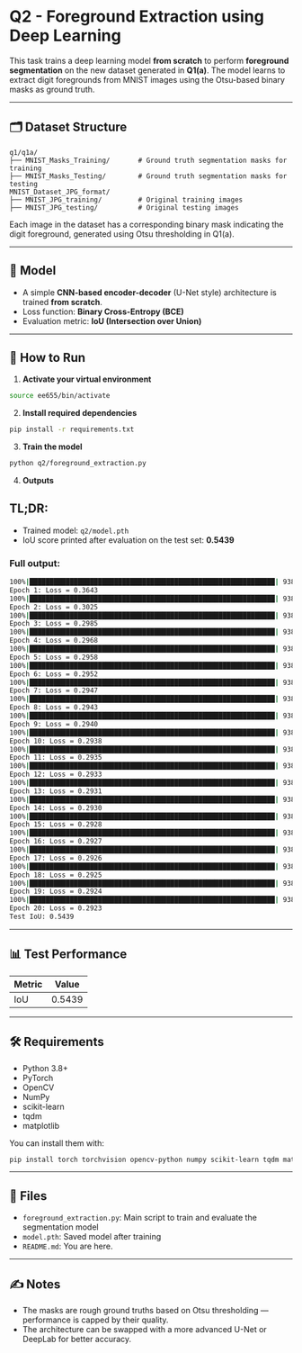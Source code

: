 # Q2 - Foreground Extraction using Deep Learning

This task trains a deep learning model **from scratch** to perform **foreground segmentation** on the new dataset generated in **Q1(a)**. The model learns to extract digit foregrounds from MNIST images using the Otsu-based binary masks as ground truth.

---

## 🗂️ Dataset Structure

```
q1/q1a/
├── MNIST_Masks_Training/       # Ground truth segmentation masks for training
├── MNIST_Masks_Testing/        # Ground truth segmentation masks for testing
MNIST_Dataset_JPG_format/
├── MNIST_JPG_training/         # Original training images
├── MNIST_JPG_testing/          # Original testing images
```

Each image in the dataset has a corresponding binary mask indicating the digit foreground, generated using Otsu thresholding in Q1(a).

---

## 🧠 Model

- A simple **CNN-based encoder-decoder** (U-Net style) architecture is trained **from scratch**.
- Loss function: **Binary Cross-Entropy (BCE)**
- Evaluation metric: **IoU (Intersection over Union)**

---

## 🚀 How to Run

1. **Activate your virtual environment**

```bash
source ee655/bin/activate
```

2. **Install required dependencies**

```bash
pip install -r requirements.txt
```

3. **Train the model**

```bash
python q2/foreground_extraction.py
```

4. **Outputs**

## TL;DR:
- Trained model: `q2/model.pth`
- IoU score printed after evaluation on the test set: **0.5439**

### Full output:
```bash
100%|█████████████████████████████████████████████████████████████| 938/938 [00:26<00:00, 36.05it/s]
Epoch 1: Loss = 0.3643
100%|█████████████████████████████████████████████████████████████| 938/938 [00:32<00:00, 29.01it/s]
Epoch 2: Loss = 0.3025
100%|█████████████████████████████████████████████████████████████| 938/938 [00:32<00:00, 29.04it/s]
Epoch 3: Loss = 0.2985
100%|█████████████████████████████████████████████████████████████| 938/938 [00:32<00:00, 28.48it/s]
Epoch 4: Loss = 0.2968
100%|█████████████████████████████████████████████████████████████| 938/938 [00:31<00:00, 29.47it/s]
Epoch 5: Loss = 0.2958
100%|█████████████████████████████████████████████████████████████| 938/938 [00:30<00:00, 30.27it/s]
Epoch 6: Loss = 0.2952
100%|█████████████████████████████████████████████████████████████| 938/938 [00:31<00:00, 29.87it/s]
Epoch 7: Loss = 0.2947
100%|█████████████████████████████████████████████████████████████| 938/938 [00:32<00:00, 29.03it/s]
Epoch 8: Loss = 0.2943
100%|█████████████████████████████████████████████████████████████| 938/938 [00:30<00:00, 30.49it/s]
Epoch 9: Loss = 0.2940
100%|█████████████████████████████████████████████████████████████| 938/938 [00:30<00:00, 30.52it/s]
Epoch 10: Loss = 0.2938
100%|█████████████████████████████████████████████████████████████| 938/938 [00:30<00:00, 30.56it/s]
Epoch 11: Loss = 0.2935
100%|█████████████████████████████████████████████████████████████| 938/938 [00:30<00:00, 30.28it/s]
Epoch 12: Loss = 0.2933
100%|█████████████████████████████████████████████████████████████| 938/938 [00:29<00:00, 31.30it/s]
Epoch 13: Loss = 0.2931
100%|█████████████████████████████████████████████████████████████| 938/938 [00:30<00:00, 30.60it/s]
Epoch 14: Loss = 0.2930
100%|█████████████████████████████████████████████████████████████| 938/938 [00:31<00:00, 29.60it/s]
Epoch 15: Loss = 0.2928
100%|█████████████████████████████████████████████████████████████| 938/938 [00:31<00:00, 29.57it/s]
Epoch 16: Loss = 0.2927
100%|█████████████████████████████████████████████████████████████| 938/938 [00:30<00:00, 30.66it/s]
Epoch 17: Loss = 0.2926
100%|█████████████████████████████████████████████████████████████| 938/938 [00:30<00:00, 31.25it/s]
Epoch 18: Loss = 0.2925
100%|█████████████████████████████████████████████████████████████| 938/938 [00:30<00:00, 31.22it/s]
Epoch 19: Loss = 0.2924
100%|█████████████████████████████████████████████████████████████| 938/938 [00:29<00:00, 31.37it/s]
Epoch 20: Loss = 0.2923
Test IoU: 0.5439
```

---

## 📊 Test Performance

| Metric | Value |
|--------|-------|
| IoU    | 0.5439  |

---

## 🛠️ Requirements

- Python 3.8+
- PyTorch
- OpenCV
- NumPy
- scikit-learn
- tqdm
- matplotlib

You can install them with:

```bash
pip install torch torchvision opencv-python numpy scikit-learn tqdm matplotlib
```

---

## 📁 Files

- `foreground_extraction.py`: Main script to train and evaluate the segmentation model
- `model.pth`: Saved model after training
- `README.md`: You are here.

---

## ✍️ Notes

- The masks are rough ground truths based on Otsu thresholding — performance is capped by their quality.
- The architecture can be swapped with a more advanced U-Net or DeepLab for better accuracy.
